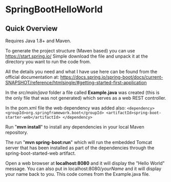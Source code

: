 # SpringBootHelloWorld

## Quick Overview

Requires Java 1.8+ and Maven.

To generate the project structure (Maven based) you can use
https://start.spring.io/
Simple download the file and unpack it at the directory you want to run the code from.

All the details you need and what I have use here can be found from the official documentation at:
https://docs.spring.io/spring-boot/docs/current-SNAPSHOT/reference/htmlsingle/#getting-started-first-application

In the *src/main/java* folder a file called **Example.java** was created (this is the only file that was not generated) which serves as a web REST controller.

In the pom.xml file the web dependency was added also:
`<dependency>
  <groupId>org.springframework.boot</groupId>
  <artifactId>spring-boot-starter-web</artifactId>
</dependency>`

Run "**mvn install**" to install any dependencies in your local Maven repository.

The run "**mvn spring-boot:run**" which will run the embedded Tomcat server that has been installed as part of the dependencies through the spring-boot-started-web artifact. 

Open a web browser at **localhost:8080** and it will display the "Hello World" message. You can also put in localhost:8080/*yourName* and it will display your name back to you. This code comes from the Example.java file.

